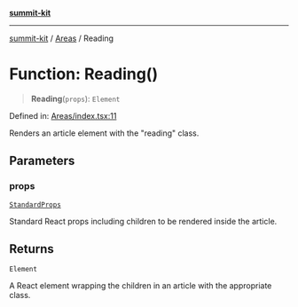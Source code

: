 [**summit-kit**](../../README.md)

***

[summit-kit](../../modules.md) / [Areas](../README.md) / Reading

# Function: Reading()

> **Reading**(`props`): `Element`

Defined in: [Areas/index.tsx:11](https://github.com/andrewgremlich/summit-kit/blob/879fe038da4060c7d5beebe217d6169be640991f/src/react/Areas/index.tsx#L11)

Renders an article element with the "reading" class.

## Parameters

### props

[`StandardProps`](../../Types/general/type-aliases/StandardProps.md)

Standard React props including children to be rendered inside the article.

## Returns

`Element`

A React element wrapping the children in an article with the appropriate class.
